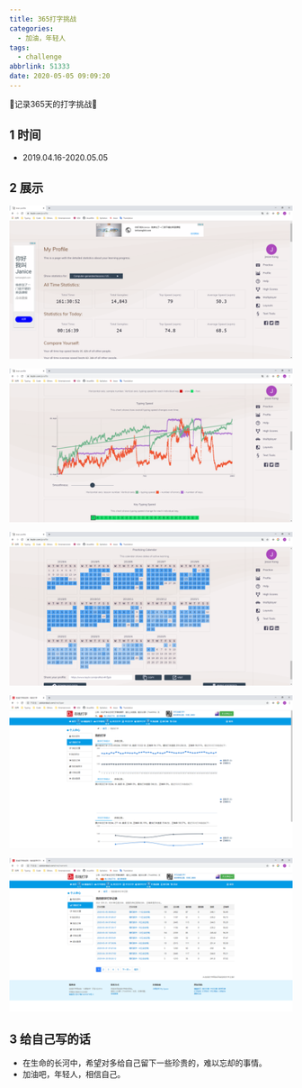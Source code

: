 ```yaml
---
title: 365打字挑战
categories:
  - 加油，年轻人
tags:
  - challenge
abbrlink: 51333
date: 2020-05-05 09:09:20
---
```


:star2:记录365天的打字挑战:star2:

<!-- more -->

## 1 时间

- 2019.04.16-2020.05.05

## 2 展示

![图片](/images/t001_01_01.png)

![图片](/images/t001_01_02.png)

![图片](/images/t001_01_03.png)

![图片](/images/t001_01_04.png)

![图片](/images/t001_01_05.png)

## 3 给自己写的话

- 在生命的长河中，希望对多给自己留下一些珍贵的，难以忘却的事情。
- 加油吧，年轻人，相信自己。
